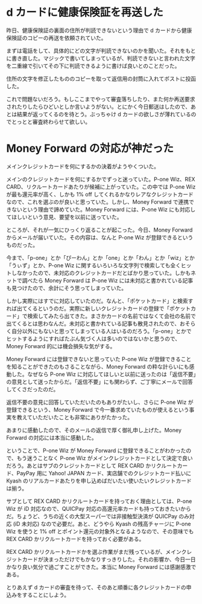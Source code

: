 # d カードに健康保険証を再送した
昨日、健康保険証の裏面の住所が判読できないという理由で d カードから健康保険証のコピーの再送を依頼されていた。

まずは電話をして、具体的にどの文字が判読できないのかを聞いた。それをもとに書き直した。マジックで書いてしまっているが、判読できないと言われた文字を二重線で引いてその下に判読できるように書けば良いとのことだった。

住所の文字を修正したもののコピーを取って返信用の封筒に入れてポストに投函した。

これで問題ないだろう。もしここまでやって審査落ちしたり、また何か再送要求されたりしたらひどいとしか言いようがない。とにかく今日郵送はしたので、あとは結果が返ってくるのを待とう。ぶっちゃけ d カードの欲しさが薄れているのでとっとと審査終わらせて欲しい。

# Money Forward の対応が神だった
メインクレジットカードを何にするかの決着がようやくついた。

メインのクレジットカードを何にするかでずっと迷っていた。P-one Wiz、REX CARD、リクルートカードあたりが候補に上がっていた。この中では P-one Wiz が最も還元率が高く、しかも 1% off してくれるかなりレアなクレジットカードなので、これを選ぶのが良いと思っていた。しかし、Money Forward で連携できないという理由で諦めていた。Money Forward には、P-one Wiz にも対応してほしいという意見、要望を以前に送っていた。

ところが、それが一気にひっくり返ることが起こった。今日、Money Forward からメールが届いていた。その内容は、なんと P-one Wiz が登録できるというものだった。

今まで、「p-one」とか「ぴーわん」とか「one」とか「わん」とか「wiz」とか「うぃず」とか、P-one Wiz に関するいろいろな文字列で検索しても全くヒットしなかったので、未対応のクレジットカードだとばかり思っていた。しかもネットで調べたら Money Forward は P-one Wiz には未対応と書かれている記事も見つけたので、余計にそう思ってしまっていた。

しかし実際にはすでに対応していたのだ。なんと、「ポケットカード」と検索すれば出てくるというのだ。実際に新しいクレジットカードの登録で「ポケットカード」で検索してみたら出てきた。まさかカードの名前ではなくて会社の名前で出てくるとは思わなんだ。未対応と書かれている記事も散見されたので、おそらく自分以外にもないと思ってしまっている人はいるのだろう。「p-one」とかでヒットするようにすればたぶん気づく人は多いのではないかと思うので、Money Forward 的には機会損失な気がする。

Money Forward には登録できないと思っていた P-one Wiz が登録できることを知ることができたのもさることながら、Money Forward の粋な計らいにも感動した。なぜなら P-one Wiz に対応してほしいと以前に送ったのは「返信不要」の意見として送ったからだ。「返信不要」にも関わらず、ご丁寧にメールで回答してくさだったのだ。

返信不要の意見に回答していただいたのもありがたいし、さらに P-one Wiz が登録できるという、Money Forward で今一番求めていたものが使えるという事実を教えていただいたことも非常にありがたかった。

あまりに感動したので、そのメールの返信で厚く御礼申し上げた。Money Forward の対応には本当に感動した。

ということで、P-one Wiz が Money Forward に登録できることがわかったので、もう迷うことなく P-one Wiz がメインクレジットカードとして決定で良いだろう。あとはサブのクレジットカードとして REX CARD かリクルートカード、PayPay 用に Yahoo! JAPAN カード、実店舗でのクレジットカード払いに Kyash のリアルカードあたりを申し込めばだいたい使いたいクレジットカードは揃う。

サブとして REX CARD かリクルートカードを持っておく理由としては、P-one Wiz が iD 対応なので、QUICPay 対応の高還元率カードも持っておきたいからだ。ちょうど、うちの近くの大型スーパーでは非接触型決済が QUICPay のみ対応 (iD 未対応) なので必要だ。あと、どうやら Kyash の残高チャージに P-one Wiz を使うと 1% off とポイント還元の対象外となるようなので、その意味でも REX CARD かリクルートカードを持っておく必要がある。

REX CARD かリクルートカードかを選ぶ作業がまだ残っているが、メインクレジットカードが決まっただけでもかなりすっきりした。それの影響か、今日一日かなり良い気分で過ごすことができた。本当に Money Forward には感謝感激である。

とりあえず d カードの審査を待って、そのあと順番に各クレジットカードの申込みをすることにしよう。
